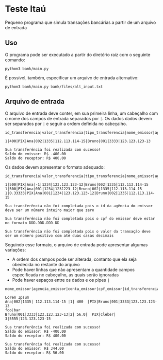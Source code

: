 # Teste Itaú

Pequeno programa que simula transações bancárias a partir de um arquivo de entrada

## Uso

O programa pode ser executado a partir do diretório raiz com o seguinte comando:

	python3 bank/main.py

É possível, também, especificar um arquivo de entrada alternativo:

	python3 bank/main.py bank/files/alt_input.txt
	
## Arquivo de entrada

O arquivo de entrada deve conter, em sua primeira linha, um cabeçalho com o nome dos campos de entrada separados por ` | `. Os dados dados devem ser separados por ` | ` e seguir a ordem definida no cabeçalho.

```
id_transferencia|valor_transferencia|tipo_transferencia|nome_emissor|agencia_emissor|conta_emissor|cpf_emissor|nome_receptor|agencia_receptor|conta_receptor|cpf_receptor

1|400|PIX|Ana|002|1335|112.113.114-15|Bruno|001|3333|123.123.123-13
``` 
```
Sua transferência foi realizada com sucesso!
Saldo do emissor: R$ -400.00
Saldo do receptor: R$ 400.00
```

Os dados devem apresentar o formato adequado:

```
id_transferencia|valor_transferencia|tipo_transferencia|nome_emissor|agencia_emissor|conta_emissor|cpf_emissor|nome_receptor|agencia_receptor|conta_receptor|cpf_receptor

1|500|PIX|Ana|-1|1234|123.123.123-12|Bruno|002|1335|112.113.114-15
1|500|PIX|Ana|001|1234|1231223-12|Bruno|002|1335|112.113.114-15
1|0.33333|PIX|Ana|001|1234|123.123.123-12|Bruno|002|1335|112.113.114-15
``` 
```
Sua transferência não foi completada pois o id da agência do emissor deve ser um número inteiro maior que zero 

Sua transferência não foi completada pois o cpf do emissor deve estar no formato DDD.DDD.DDD-DD

Sua transferência não foi completada pois o valor da transação deve ser um número positivo com até duas casas decimais

```

Seguindo esse formato, o arquivo de entrada pode apresentar algumas variações:
* A ordem dos campos pode ser alterada, contanto que ela seja obedecida no restante do arquivo
* Pode haver linhas que não apresentam a quantidade campos especificada no cabeçalho, as quais serão ignoradas
* Pode haver espaços entre os dados e os pipes ` | `

```
nome_emissor|agencia_emissor|conta_emissor|cpf_emissor|id_transferencia|valor_transferencia|tipo_transferencia|nome_receptor|agencia_receptor|conta_receptor|cpf_receptor

Lorem Ipsum
Ana|002|1335| 112.113.114-15 |1| 400  |PIX|Bruno|001|3333|123.123.123-13
foo|bar
Bruno|001|3333|123.123.123-13|2| 56.0|  PIX|Cleber| 3|5555|123.123.123-15

``` 
```
Sua transferência foi realizada com sucesso!
Saldo do emissor: R$ -400.00
Saldo do receptor: R$ 400.00

Sua transferência foi realizada com sucesso!
Saldo do emissor: R$ 344.00
Saldo do receptor: R$ 56.00
```
